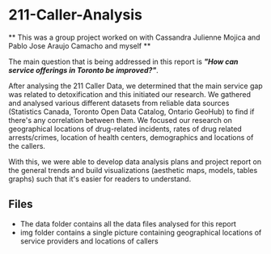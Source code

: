 # 211-Caller-Analysis
** This was a group project worked on with Cassandra Julienne Mojica and Pablo Jose Araujo Camacho and myself **

The main question that is being addressed in this report is ***"How can service offerings in Toronto be improved?"***.

After analysing the 211 Caller Data, we determined that the main service gap was related to detoxification and this initiated our research. We gathered and analysed various different datasets from reliable data sources (Statistics Canada, Toronto Open Data Catalog, Ontario GeoHub) to find if there's any correlation between them. We focused our research on geographical locations of drug-related incidents, rates of drug related arrests/crimes, location of health centers, demographics and locations of the callers.

With this, we were able to develop data analysis plans and project report on the general trends and build visualizations (aesthetic maps, models, tables graphs) such that it's easier for readers to understand.

## Files
* The data folder contains all the data files analysed for this report
* img folder contains a single picture containing geographical locations of service providers and locations of callers
